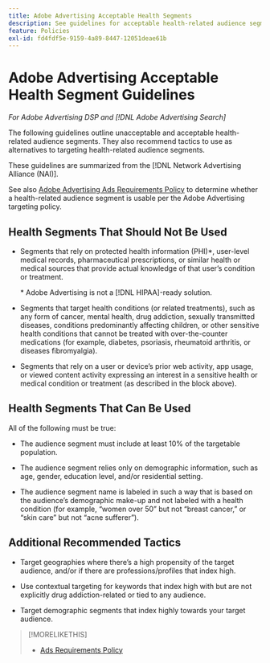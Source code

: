 ```yaml
---
title: Adobe Advertising Acceptable Health Segments
description: See guidelines for acceptable health-related audience segments and tactics to use as alternatives to targeting health-related audience segments.
feature: Policies
exl-id: fd4fdf5e-9159-4a89-8447-12051deae61b
---
```

# Adobe Advertising Acceptable Health Segment Guidelines

*For Adobe Advertising DSP and [!DNL Adobe Advertising Search]*

The following guidelines outline unacceptable and acceptable health-related audience segments. They also recommend tactics to use as alternatives to targeting health-related audience segments.

These guidelines are summarized from the [!DNL Network Advertising Alliance (NAI)].

See also [Adobe Advertising Ads Requirements Policy](/help/policies/ad-requirements-policy.md) to determine whether a health-related audience segment is usable per the Adobe Advertising targeting policy.

## Health Segments That Should Not Be Used

* Segments that rely on protected health information (PHI)\*, user-level medical records, pharmaceutical prescriptions, or similar health or medical sources that provide actual knowledge of that user’s condition or treatment.

    \* Adobe Advertising is not a [!DNL HIPAA]-ready solution.

* Segments that target health conditions (or related treatments), such as any form of cancer, mental health, drug addiction, sexually transmitted diseases, conditions predominantly affecting children, or other sensitive health conditions that cannot be treated with over-the-counter medications (for example, diabetes, psoriasis, rheumatoid arthritis, or diseases fibromyalgia).

* Segments that rely on a user or device’s prior web activity, app usage, or viewed content activity expressing an interest in a sensitive health or medical condition or treatment (as described in the block above).

## Health Segments That Can Be Used

All of the following must be true:

* The audience segment must include at least 10% of the targetable population.

* The audience segment relies only on demographic information, such as age, gender, education level, and/or residential setting.

* The audience segment name is labeled in such a way that is based on the audience’s demographic make-up and not labeled with a health condition (for example, “women over 50” but not “breast cancer,” or “skin care” but not “acne sufferer”).

## Additional Recommended Tactics

* Target geographies where there’s a high propensity of the target audience, and/or if there are professions/profiles that index high.

* Use contextual targeting for keywords that index high with but are not explicitly drug addiction-related or tied to any audience.

* Target demographic segments that index highly towards your target audience.

>[!MORELIKETHIS]
>
>* [Ads Requirements Policy](/help/policies/ad-requirements-policy.md)
